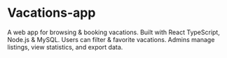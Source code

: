 # Vacations-app
A web app for browsing &amp; booking vacations. Built with React TypeScript, Node.js &amp; MySQL. Users can filter &amp; favorite vacations. Admins manage listings, view statistics, and export data.
